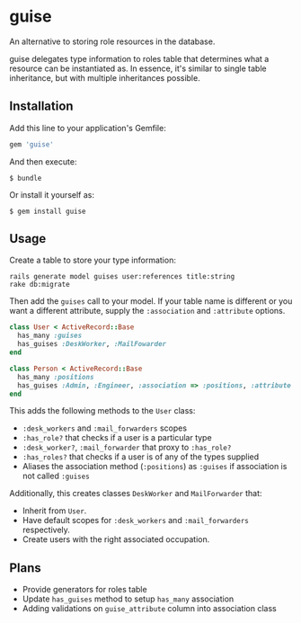 # guise

An alternative to storing role resources in the database.

guise delegates type information to roles table that determines what a resource
can be instantiated as. In essence, it's similar to single table inheritance,
but with multiple inheritances possible.


## Installation

Add this line to your application's Gemfile:

```ruby
gem 'guise'
```

And then execute:

```
$ bundle
```

Or install it yourself as:

```
$ gem install guise
```


## Usage

Create a table to store your type information:

```
rails generate model guises user:references title:string
rake db:migrate
```

Then add the `guises` call to your model. If your table name is different or
you want a different attribute, supply the `:association` and `:attribute` options.

```ruby
class User < ActiveRecord::Base
  has_many :guises
  has_guises :DeskWorker, :MailFowarder
end

class Person < ActiveRecord::Base
  has_many :positions
  has_guises :Admin, :Engineer, :association => :positions, :attribute => :rank
end
```

This adds the following methods to the `User` class:
* `:desk_workers` and `:mail_forwarders` scopes
* `:has_role?` that checks if a user is a particular type
* `:desk_worker?`, `:mail_forwarder` that proxy to `:has_role?`
* `:has_roles?` that checks if a user is of any of the types supplied
* Aliases the association method (`:positions`) as `:guises` if association is not called `:guises`

Additionally, this creates classes `DeskWorker` and `MailForwarder` that:
* Inherit from `User`.
* Have default scopes for `:desk_workers` and `:mail_forwarders` respectively.
* Create users with the right associated occupation.


## Plans

* Provide generators for roles table
* Update `has_guises` method to setup `has_many` association
* Adding validations on `guise_attribute` column into association class
